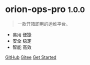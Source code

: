 # orion-ops-pro <small>1.0.0</small>

> 一款开箱即用的运维平台。

- 易用 便捷
- 安全 稳定
- 智能 高效

[GitHub](https://github.com/lijiahangmax/orion-ops-pro)
[Gitee](https://gitee.com/lijiahangmax/orion-ops-pro)
[Get Started](README.md)
